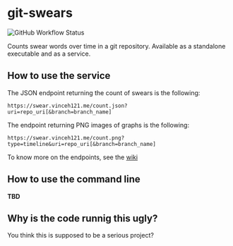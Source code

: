 # git-swears
![GitHub Workflow Status](https://img.shields.io/github/workflow/status/vinceh121/git-swears/Java%20CI%20with%20Maven)

Counts swear words over time in a git repository. Available as a standalone executable and as a service.

## How to use the service

The JSON endpoint returning the count of swears is the following:

```
https://swear.vinceh121.me/count.json?uri=repo_uri[&branch=branch_name]
```

The endpoint returning PNG images of graphs is the following:

```
https://swear.vinceh121.me/count.png?type=timeline&uri=repo_uri[&branch=branch_name]
```

To know more on the endpoints, see the [wiki](https://github.com/vinceh121/git-swears/wiki/Endpoints)

## How to use the command line

**TBD**

## Why is the code runnig this ugly?
You think this is supposed to be a serious project?
